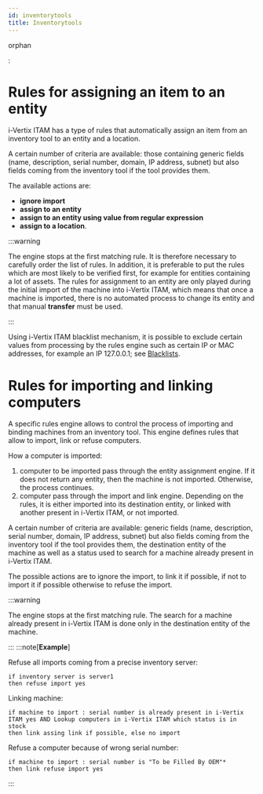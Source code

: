 ```yaml
---
id: inventorytools
title: Inventorytools
---
```


orphan

:   

# Rules for assigning an item to an entity

i-Vertix ITAM has a type of rules that automatically assign an item from an
inventory tool to an entity and a location.

A certain number of criteria are available: those containing generic
fields (name, description, serial number, domain, IP address, subnet)
but also fields coming from the inventory tool if the tool provides
them.

The available actions are:

- **ignore import**
- **assign to an entity**
- **assign to an entity using value from regular expression**
- **assign to a location**.

:::warning

The engine stops at the first matching rule. It is therefore necessary
to carefully order the list of rules. In addition, it is preferable to
put the rules which are most likely to be verified first, for example
for entities containing a lot of assets. The rules for assignment to
an entity are only played during the initial import of the machine
into i-Vertix ITAM, which means that once a machine is imported, there is no
automated process to change its entity and that manual **transfer**
must be used.

:::

Using i-Vertix ITAM blacklist mechanism, it is possible to exclude certain values
​​from processing by the rules engine such as certain IP or MAC addresses,
for example an IP 127.0.0.1; see
[Blacklists](/asset-management/modules/administration/rules/rulesmanagement).

# Rules for importing and linking computers

A specific rules engine allows to control the process of importing and
binding machines from an inventory tool. This engine defines rules that
allow to import, link or refuse computers.

How a computer is imported:

1.  computer to be imported pass through the entity assignment engine.
    If it does not return any entity, then the machine is not imported.
    Otherwise, the process continues.
2.  computer pass through the import and link engine. Depending on the
    rules, it is either imported into its destination entity, or linked
    with another present in i-Vertix ITAM, or not imported.

A certain number of criteria are available: generic fields (name,
description, serial number, domain, IP address, subnet) but also fields
coming from the inventory tool if the tool provides them, the
destination entity of the machine as well as a status used to search for
a machine already present in i-Vertix ITAM.

The possible actions are to ignore the import, to link it if possible,
if not to import it if possible otherwise to refuse the import.

:::warning

The engine stops at the first matching rule. The search for a machine
already present in i-Vertix ITAM is done only in the destination entity of the
machine.

:::
:::note[**Example**]

Refuse all imports coming from a precise inventory server:

``` 
if inventory server is server1
then refuse import yes
```

Linking machine:

``` 
if machine to import : serial number is already present in i-Vertix ITAM yes AND Lookup computers in i-Vertix ITAM which status is in stock
then link assing link if possible, else no import
```

Refuse a computer because of wrong serial number:

``` 
if machine to import : serial number is "To be Filled By OEM"* 
then link refuse import yes
```
:::
